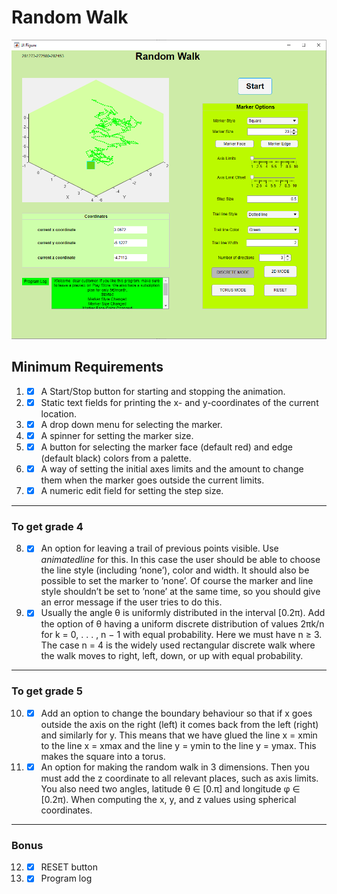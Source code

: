 ﻿# Random Walk
 ![](randomWalk.png)
## Minimum Requirements
1. - [x] A Start/Stop button for starting and stopping the animation.
2. - [x] Static text fields for printing the x- and y-coordinates of the current location.
3. - [x] A drop down menu for selecting the marker.
4. - [x] A spinner for setting the marker size.
5. - [x] A button for selecting the marker face (default red) and edge (default black) colors from a palette.
6. - [x] A way of setting the initial axes limits and the amount to change them when the marker goes outside the current limits.
7. - [x] A numeric edit field for setting the step size.
***
### To get grade 4
8. - [x] An option for leaving a trail of previous points visible. Use *animatedline* for this. In this case the user should be able to choose the line style (including ’none’), color and width. It should also be possible to set the marker to ’none’. Of course the marker and line style shouldn’t be set to ’none’ at the same time, so you should give an error message if the user tries to do this.
9. - [x] Usually the angle θ is uniformly distributed in the interval [0.2π). Add the option of θ having a uniform discrete distribution of values 2πk/n for k = 0, . . . , n − 1 with equal probability. Here we must have n ≥ 3. The case n = 4 is the widely used rectangular discrete walk where the walk moves to right, left, down, or up with equal probability.
***
### To get grade 5
10. - [x] Add an option to change the boundary behaviour so that if x goes outside the axis on the right (left) it comes back from the left (right) and similarly for y. This means that we have glued the line x = xmin to the line x = xmax and the line y = ymin to the line y = ymax. This makes the square into a torus.
11. - [x] An option for making the random walk in 3 dimensions. Then you must add the z coordinate to all relevant places, such as axis limits. You also need two angles, latitude θ ∈ [0.π] and longitude φ ∈ [0.2π). When computing the x, y, and z values using spherical coordinates.
***
### Bonus
12. - [x] RESET button
13. - [x] Program log
